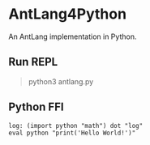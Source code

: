 # AntLang4Python

An AntLang implementation in Python.

## Run REPL

> python3 antlang.py

## Python FFI

```antlang
log: (import python "math") dot "log"
eval python "print('Hello World!')"
```
